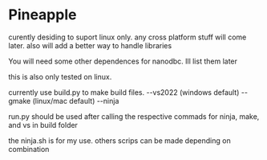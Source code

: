 # Pineapple


curently desiding to suport linux only. any cross platform stuff will come later. also will add a better way to
handle libraries

You will need some other dependences for nanodbc. Ill list them later

this is also only tested on linux.

currently use build.py to make build files.
--vs2022 (windows default)
--gmake (linux/mac default)
--ninja

run.py should be used after calling the respective commads for ninja, make, and vs
in build folder

the ninja.sh is for my use. others scrips can be made depending on combination
